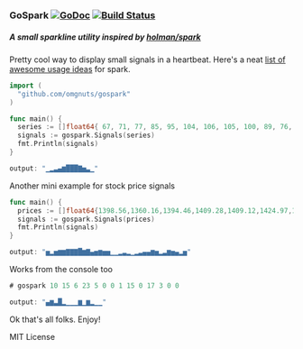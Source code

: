 ### GoSpark [![GoDoc](https://godoc.org/github.com/omgnuts/gospark?status.svg)](http://godoc.org/github.com/omgnuts/gospark) [![Build Status](https://travis-ci.org/omgnuts/gospark.svg?branch=master)](https://travis-ci.org/omgnuts/gospark)

##### A small sparkline utility inspired by [holman/spark](https://github.com/holman/spark)

Pretty cool way to display small signals in a heartbeat. Here's a neat
[list of awesome usage ideas](https://github.com/holman/spark/wiki/Wicked-Cool-Usage) for spark.

~~~go
import (
  "github.com/omgnuts/gospark"
)

func main() {
  series := []float64{ 67, 71, 77, 85, 95, 104, 106, 105, 100, 89, 76, 66 }
  signals := gospark.Signals(series)
  fmt.Println(signals)
}

output: "▁▂▃▄▆███▇▅▃▁"
~~~

Another mini example for stock price signals

~~~go
func main() {
  prices := []float64{1398.56,1360.16,1394.46,1409.28,1409.12,1424.97,1424.37,1424.24,1441.72,1411.7,1416.83,1387.12,1389.94,1402.05,1387.67,1388.26,1346.09,1346.09,1352.17,1360.69,1353.43,1333.36,1348.05,1366.42,1379.19,1381.76,1409.17,1391.28,1355.62,1366.7,1401.69,1395.07,1383.62,1359.15,1392.15}
  signals := gospark.Signals(prices)
  fmt.Println(signals)
}

output: "▅▂▅▆▆▇▇▇█▆▇▄▅▆▅▅▁▁▂▃▂▁▂▃▄▄▆▅▂▃▆▅▄▂▅"
~~~

Works from the console too
~~~go
# gospark 10 15 6 23 5 0 0 1 15 0 17 3 0 0

output: "▄▆▃█▂▁▁▁▆▁▆▂▁▁"
~~~

Ok that's all folks. Enjoy!

MIT License
 
